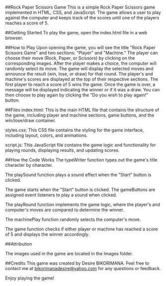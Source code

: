 ##Rock Paper Scissors Game
This is a simple Rock Paper Scissors game implemented in HTML, CSS, and JavaScript. The game allows a user to play against the computer and keeps track of the scores until one of the players reaches a score of 5.

##Getting Started
To play the game, open the index.html file in a web browser.

##How to Play
Upon opening the game, you will see the title "Rock Paper Scissors Game" and two sections: "Player" and "Machine."
The player can choose their move (Rock, Paper, or Scissors) by clicking on the corresponding images.
After the player makes a choice, the computer will randomly select its move.
The game will display the selected moves and announce the result (win, lose, or draw) for that round.
The player's and machine's scores are displayed at the top of their respective sections. The first player to reach a score of 5 wins the game.
Once the game is over, a message will be displayed indicating the winner or if it was a draw. You can then choose to play again by clicking the "Do you wish to play again!" button.

##Files
index.html: This is the main HTML file that contains the structure of the game, including player and machine sections, game buttons, and the win/lose/draw container.

styles.css: This CSS file contains the styling for the game interface, including layout, colors, and animations.

script.js: This JavaScript file contains the game logic and functionality for playing rounds, displaying results, and updating scores.

##How the Code Works
The typeWriter function types out the game's title character by character.

The playSound function plays a sound effect when the "Start" button is clicked.

The game starts when the "Start" button is clicked. The gameButtons are assigned event listeners to play a sound when clicked.

The playRound function implements the game logic, where the player's and computer's moves are compared to determine the winner.

The machinePlay function randomly selects the computer's move.

The game function checks if either player or machine has reached a score of 5 and displays the winner accordingly.

##Attribution

The images used in the game are located in the Images folder.

##Credits
This game was created by Desire BIKORIMANA. Feel free to contact me at bikorimanadesire@yahoo.com for any questions or feedback.

Enjoy playing the game!

